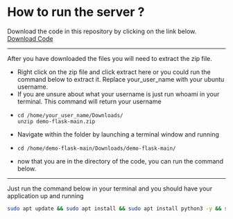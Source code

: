 # How to run the server ?

Download the code in this repository by clicking on the link below.
[Download Code](https://github.com/data-charya/demo-flask/archive/refs/heads/main.zip)

---
After you have downloaded the files you will need to extract the zip file.
- Right click on the zip file and click extract here or you could run the command below to extract it. Replace your_user_name with your ubuntu username.
- If you are unsure about what your username is just run whoami in your terminal. This command will return your username
- ```
  cd /home/your_user_name/Downloads/
  unzip demo-flask-main.zip
  ```
- Navigate within the folder by launching a terminal window and running
- ```
  cd /home/demo-flask-main/Downloads/demo-flask-main/
  ```
- now that you are in the directory of the code, you can run the command below.
---
Just run the command below in your terminal and you should have your application up and running
```sh
sudo apt update && sudo apt install && sudo apt install python3 -y && sudo apt install python3-flask -y && export FLASK_DEBUG=1 && flask run --port=8181
```
